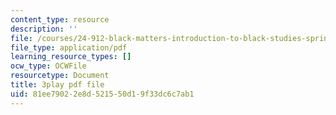 ```yaml
---
content_type: resource
description: ''
file: /courses/24-912-black-matters-introduction-to-black-studies-spring-2017/81ee79022e8d521550d19f33dc6c7ab1_sY-Hxq1-_Xo.pdf
file_type: application/pdf
learning_resource_types: []
ocw_type: OCWFile
resourcetype: Document
title: 3play pdf file
uid: 81ee7902-2e8d-5215-50d1-9f33dc6c7ab1
---
```

